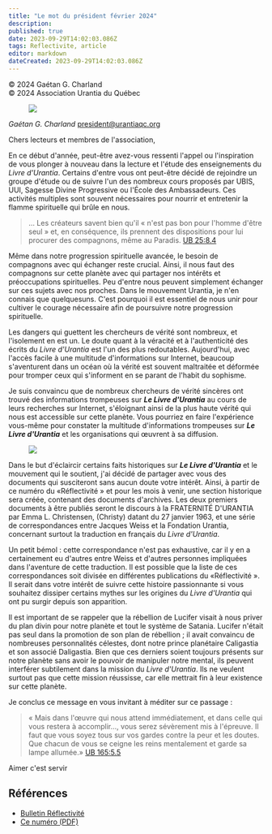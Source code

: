 ```yaml
---
title: "Le mot du président février 2024"
description: 
published: true
date: 2023-09-29T14:02:03.086Z
tags: Reflectivite, article
editor: markdown
dateCreated: 2023-09-29T14:02:03.086Z
---
```


<p class="v-card v-sheet theme--light grey lighten-3 px-2">© 2024 Gaétan G. Charland<br>© 2024 Association Urantia du Québec</p>

<figure id="Figure_1" class="image urantiapedia image-style-align-left">
<img src="/image/article/Reflectivite/Gaetan_Charland.jpg">
</figure>

_Gaétan G. Charland_
president@urantiaqc.org

Chers lecteurs et membres de l'association,

En ce début d'année, peut-être avez-vous ressenti l'appel ou l'inspiration de vous plonger à nouveau dans la lecture et l'étude des enseignements du _Livre d'Urantia_. Certains d'entre vous ont peut-être décidé de rejoindre un groupe d'étude ou de suivre l'un des nombreux cours proposés par UBIS, UUI, Sagesse Divine Progressive ou l'École des Ambassadeurs. Ces activités multiples sont souvent nécessaires pour nourrir et entretenir la flamme spirituelle qui brûle en nous.

> ... Les créateurs savent bien qu'il « n'est pas bon pour l'homme d'être seul » et, en conséquence, ils prennent des dispositions pour lui procurer des compagnons, même au Paradis. [UB 25:8.4](/fr/The_Urantia_Book/25#p8_4)

Même dans notre progression spirituelle avancée, le besoin de compagnons avec qui échanger reste crucial. Ainsi, il nous faut des compagnons sur cette planète avec qui partager nos intérêts et préoccupations spirituelles. Peu d'entre nous peuvent simplement échanger sur ces sujets avec nos proches. Dans le mouvement Urantia, je n'en connais que quelquesuns. C'est pourquoi il est essentiel de nous unir pour cultiver le courage nécessaire afin de poursuivre notre progression spirituelle.

Les dangers qui guettent les chercheurs de vérité sont nombreux, et l'isolement en est un. Le doute quant à la véracité et à l'authenticité des écrits du _Livre d'Urantia_ est l'un des plus redoutables. Aujourd'hui, avec l'accès facile à une multitude d'informations sur Internet, beaucoup s'aventurent dans un océan où la vérité est souvent maltraitée et déformée pour tromper ceux qui s'informent en se parant de l'habit du sophisme.

Je suis convaincu que de nombreux chercheurs de vérité sincères ont trouvé des informations trompeuses sur ***Le Livre d'Urantia*** au cours de leurs recherches sur Internet, s'éloignant ainsi de la plus haute vérité qui nous est accessible sur cette planète. Vous pourriez en faire l'expérience vous-même pour constater la multitude d'informations trompeuses sur ***Le Livre d'Urantia*** et les organisations qui œuvrent à sa diffusion.
<br style="clear:both;"/>

<figure id="Figure_2" class="image urantiapedia image-style-align-left">
<img src="/image/article/Reflectivite/2024_02/001.jpg">
</figure>

Dans le but d'éclaircir certains faits historiques sur ***Le Livre d'Urantia*** et le mouvement qui le soutient, j'ai décidé de partager avec vous des documents qui susciteront sans aucun doute votre intérêt. Ainsi, à partir de ce numéro du «Réflectivité » et pour les mois à venir, une section historique sera créée, contenant des documents d'archives. Les deux premiers documents à être publiés seront le discours à la FRATERNITÉ D'URANTIA par Emma L. Christensen, (Christy) datant du 27 janvier 1963, et une série de correspondances entre Jacques Weiss et la Fondation Urantia, concernant surtout la traduction en français du _Livre d'Urantia_.

Un petit bémol : cette correspondance n'est pas exhaustive, car il y en a certainement eu d'autres entre Weiss et d'autres personnes impliquées dans l'aventure de cette traduction. Il est possible que la liste de ces correspondances soit divisée en différentes publications du «Réflectivité ». Il serait dans votre intérêt de suivre cette histoire passionnante si vous souhaitez dissiper certains mythes sur les origines du _Livre d'Urantia_ qui ont pu surgir depuis son apparition.

Il est important de se rappeler que la rébellion de Lucifer visait à nous priver du plan divin pour notre planète et tout le système de Satania. Lucifer n'était pas seul dans la promotion de son plan de rébellion ; il avait convaincu de nombreuses personnalités célestes, dont notre prince planétaire Caligastia et son associé Daligastia. Bien que ces derniers soient toujours présents sur notre planète sans avoir le pouvoir de manipuler notre mental, ils peuvent interférer subtilement dans la mission du _Livre d'Urantia_. Ils ne veulent surtout pas que cette mission réussisse, car elle mettrait fin à leur existence sur cette planète.

Je conclus ce message en vous invitant à méditer sur ce passage :

> « Mais dans l'œuvre qui nous attend immédiatement, et dans celle qui vous restera à accomplir..., vous serez sévèrement mis à l'épreuve. Il faut que vous soyez tous sur vos gardes contre la peur et les doutes. Que chacun de vous se ceigne les reins mentalement et garde sa lampe allumée.» [UB 165:5.5](/fr/The_Urantia_Book/165#p5_5)

Aimer c'est servir

## Références

- [Bulletin Réflectivité](https://www.urantia-quebec.ca/publications/reflectivite)
- [Ce numéro (PDF)](https://urantia-quebec.s3.ca-central-1.amazonaws.com/documents/Reflectivite-fevrier-2024.pdf)